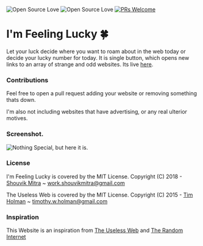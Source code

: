 ![Open Source Love](https://badges.frapsoft.com/os/v1/open-source.svg?v=102) ![Open Source Love](https://badges.frapsoft.com/os/mit/mit.svg?v=102) [![PRs Welcome](https://img.shields.io/badge/PRs-welcome-brightgreen.svg?style=flat-square)](http://makeapullrequest.com)
# I'm Feeling Lucky :four_leaf_clover:
Let your luck decide where you want to roam about in the web today or decide your lucky number for today. It is  single button, which opens new links to an array of strange and odd websites. Its live [here](http://iamshouvikmitra.github.io/feelinglucky).

### Contributions
Feel free to open a pull request adding your website or removing something thats down.

I'm also not including websites that have advertising, or any real ulterior motives.

### Screenshot.
![Nothing Special, but here it is.](https://i.imgur.com/GN8vJbI.png "Home")

### License
I'm Feeling Lucky is covered by the MIT License.
Copyright (C) 2018 - [Shouvik Mitra](http://iamshouvikmitra.github.io) ~ work.shouvikmitra@gmail.com

The Useless Web is covered by the MIT License.
Copyright (C) 2015 - [Tim Holman](http://tholman.com) ~ timothy.w.holman@gmail.com

### Inspiration
This Website is an inspiration from [The Useless Web](http://theuselessweb.com) and [The Random Internet](http://therandominter.net)
